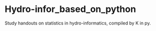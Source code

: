 # Hydro-infor_based_on_python
Study handouts on statistics in hydro-informatics, compiled by K in py.
